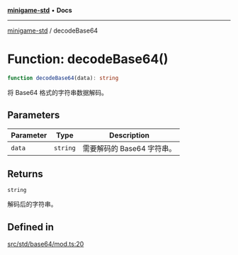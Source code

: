 [**minigame-std**](../README.md) • **Docs**

***

[minigame-std](../README.md) / decodeBase64

# Function: decodeBase64()

```ts
function decodeBase64(data): string
```

将 Base64 格式的字符串数据解码。

## Parameters

| Parameter | Type | Description |
| ------ | ------ | ------ |
| `data` | `string` | 需要解码的 Base64 字符串。 |

## Returns

`string`

解码后的字符串。

## Defined in

[src/std/base64/mod.ts:20](https://github.com/JiangJie/minigame-std/blob/b22fceadbb04574df41eed36a50100fba3cc5e73/src/std/base64/mod.ts#L20)
